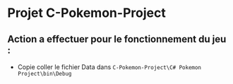 # Projet C-Pokemon-Project

## Action a effectuer pour le fonctionnement du jeu :

- Copie coller le fichier Data dans `C-Pokemon-Project\C# Pokemon Project\bin\Debug`
